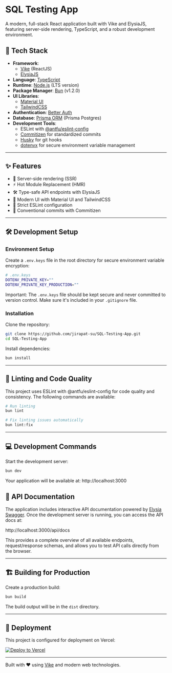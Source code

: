 # SQL Testing App

A modern, full-stack React application built with Vike and ElysiaJS, featuring server-side rendering, TypeScript, and a robust development environment.

## 🚀 Tech Stack

- **Framework**:
  - [Vike](https://vike.dev/) (ReactJS)
  - [ElysiaJS](https://elysiajs.com/)
- **Language**: [TypeScript](https://www.typescriptlang.org/)
- **Runtime**: [Node.js](https://nodejs.org/) (LTS version)
- **Package Manager**: [Bun](https://bun.sh/) (v1.2.0)
- **UI Libraries**:
  - [Material UI](https://mui.com/material-ui/getting-started/)
  - [TailwindCSS](https://tailwindcss.com/)
- **Authentication**: [Better Auth](https://www.better-auth.com/)
- **Database**: [Prisma ORM](https://www.prisma.io/) (Prisma Postgres)
- **Development Tools**:
  - ESLint with [@antfu/eslint-config](https://github.com/antfu/eslint-config)
  - [Commitizen](https://commitizen-tools.github.io/commitizen/) for standardized commits
  - [Husky](https://typicode.github.io/husky/) for git hooks
  - [dotenvx](https://dotenvx.com/) for secure environment variable management

---

## ✨ Features

- 🎯 Server-side rendering (SSR)
- ⚡️ Hot Module Replacement (HMR)
- 🛠️ Type-safe API endpoints with ElysiaJS
- 🎨 Modern UI with Material UI and TailwindCSS
- 🎯 Strict ESLint configuration
- 📝 Conventional commits with Commitizen

---

## 🛠️ Development Setup

### Environment Setup

Create a `.env.keys` file in the root directory for secure environment variable encryption:

```bash
# .env.keys
DOTENV_PRIVATE_KEY=""
DOTENV_PRIVATE_KEY_PRODUCTION=""
```

Important: The `.env.keys` file should be kept secure and never committed to version control. Make sure it's included in your `.gitignore` file.

### Installation

Clone the repository:

```bash
git clone https://github.com/jirapat-su/SQL-Testing-App.git
cd SQL-Testing-App
```

Install dependencies:

```bash
bun install
```

---

## 🧹 Linting and Code Quality

This project uses ESLint with @antfu/eslint-config for code quality and consistency. The following commands are available:

```bash
# Run linting
bun lint

# Fix linting issues automatically
bun lint:fix
```

---

## 💻 Development Commands

Start the development server:

```bash
bun dev
```

Your application will be available at: http://localhost:3000

## 🔗 API Documentation

The application includes interactive API documentation powered by [Elysia Swagger](https://elysiajs.com/plugins/swagger.html). Once the development server is running, you can access the API docs at:

http://localhost:3000/api/docs

This provides a complete overview of all available endpoints, request/response schemas, and allows you to test API calls directly from the browser.

---

## 🏗️ Building for Production

Create a production build:

```bash
bun build
```

The build output will be in the `dist` directory.

---

## 🚀 Deployment

This project is configured for deployment on Vercel:

[![Deploy to Vercel](https://vercel.com/button)](https://vercel.com/new/clone?repository-url=https%3A%2F%2Fgithub.com%2Fjirapat-su%2FSQL-Testing-App&project-name=sql-testing-app&repository-name=sql-testing-app)

---

Built with ❤️ using [Vike](https://vike.dev/) and modern web technologies.

